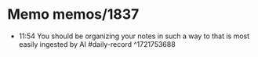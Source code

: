 # Memo memos/1837
- 11:54 You should be organizing your notes in such a way to that is most easily ingested by AI #daily-record ^1721753688